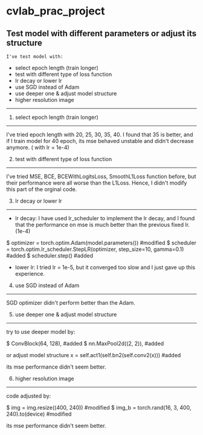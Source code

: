 # cvlab_prac_project
Test model with different parameters or adjust its structure
--------------------------------------------------------------------------


    I've test model with:

*   select epoch length (train longer)
*   test with different type of loss function
*   lr decay or lower lr
*   use SGD instead of Adam
*   use deeper one & adjust model structure
*   higher resolution image

-------------------------------------------------------------------------

1.  select epoch length (train longer)
-------------------------------------------------------------------------

I've tried epoch length with 20, 25, 30, 35, 40. I found that 35 is better, and if I train
model for 40 epoch, its mse behaved unstable and didn't decrease anymore. ( with lr = 1e-4)


2.  test with different type of loss function
-------------------------------------------------------------------------

I've tried MSE, BCE, BCEWithLogitsLoss, SmoothL1Loss function before, but their performance
were all worse than the L1Loss. Hence, I didn't modify this part of the orginal code. 


3.  lr decay or lower lr
-------------------------------------------------------------------------

+ lr decay:
I have used lr_scheduler to implement the lr decay, and I found that the performance on mse
is much better than the previous fixed lr. (1e-4)

$  optimizer = torch.optim.Adam(model.parameters()) #modified
$  scheduler = torch.optim.lr_scheduler.StepLR(optimizer, step_size=10, gamma=0.1) #added
$  scheduler.step() #added

+ lower lr:
I tried lr = 1e-5, but it converged too slow and I just gave up this experience.

4.  use SGD instead of Adam
------------------------------------------------------------------------

SGD optimizer didn't perform better than the Adam.

5.  use deeper one & adjust model structure
------------------------------------------------------------------------

try to use deeper model by:

$  ConvBlock(64, 128), #added
$  nn.MaxPool2d((2, 2)), #added

or adjust model structure
x = self.act1(self.bn2(self.conv2(x))) #added

its mse performance didn't seem better.

6.  higher resolution image
------------------------------------------------------------------------

code adjusted by:

$  img = img.resize((400, 240)) #modified
$  img_b = torch.rand(16, 3, 400, 240).to(device) #modified 

its mse performance didn't seem better.
